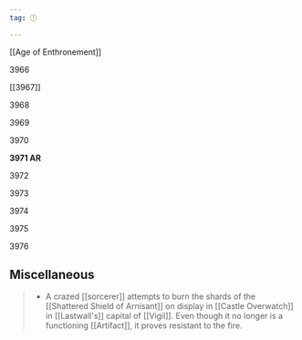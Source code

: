```yaml
---
tag: 🕛

---
```

[[Age of Enthronement]]


3966

[[3967]]

3968

3969

3970

**3971 AR**

3972

3973

3974

3975

3976



## Miscellaneous

>  - A crazed [[sorcerer]] attempts to burn the shards of the [[Shattered Shield of Arnisant]] on display in [[Castle Overwatch]] in [[Lastwall's]] capital of [[Vigil]]. Even though it no longer is a functioning [[Artifact]], it proves resistant to the fire.






